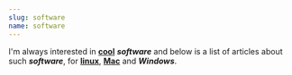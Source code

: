 ```yaml
---
slug: software
name: software
---
```

<p>I'm always interested in <strong><a href="/tags/cool" title="Articles which are 'cool'">cool</a></strong> <strong><em>software</em></strong> and below is a list of articles about such <strong><em>software</em></strong>, for <strong><a href="/tags/linux" title="Articles about 'linux'">linux</a></strong>, <strong><a href="/tags/mac" title="Articles about 'mac'">Mac</a></strong> and <strong><em>Windows</em></strong>.</p>
